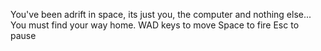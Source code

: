 You've been adrift in space, its just you, the computer and nothing else... You must find your way home.
WAD keys to move
Space to fire
Esc to pause